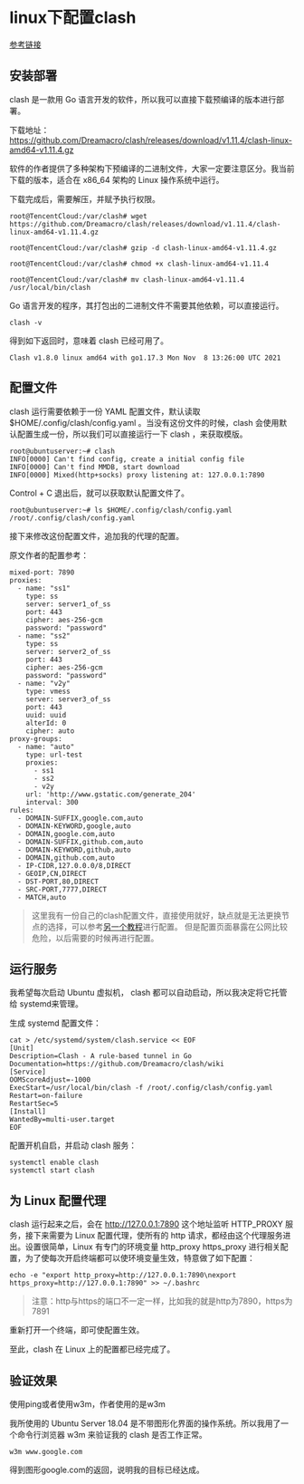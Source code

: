 # linux下配置clash

[参考链接](https://www.shuzhiduo.com/A/kvJ3Nwq9zg/)

## 安装部署
clash 是一款用 Go 语言开发的软件，所以我可以直接下载预编译的版本进行部署。

下载地址：https://github.com/Dreamacro/clash/releases/download/v1.11.4/clash-linux-amd64-v1.11.4.gz

软件的作者提供了多种架构下预编译的二进制文件，大家一定要注意区分。我当前下载的版本，适合在 x86_64 架构的 Linux 操作系统中运行。

下载完成后，需要解压，并赋予执行权限。

```shell
root@TencentCloud:/var/clash# wget https://github.com/Dreamacro/clash/releases/download/v1.11.4/clash-linux-amd64-v1.11.4.gz

root@TencentCloud:/var/clash# gzip -d clash-linux-amd64-v1.11.4.gz

root@TencentCloud:/var/clash# chmod +x clash-linux-amd64-v1.11.4

root@TencentCloud:/var/clash# mv clash-linux-amd64-v1.11.4 /usr/local/bin/clash

```
Go 语言开发的程序，其打包出的二进制文件不需要其他依赖，可以直接运行。

```shell
clash -v
```

得到如下返回时，意味着 clash 已经可用了。
```shell
Clash v1.8.0 linux amd64 with go1.17.3 Mon Nov  8 13:26:00 UTC 2021
```

## 配置文件
clash 运行需要依赖于一份 YAML 配置文件，默认读取 $HOME/.config/clash/config.yaml 。当没有这份文件的时候，clash 会使用默认配置生成一份，所以我们可以直接运行一下 clash ，来获取模版。

```shell
root@ubuntuserver:~# clash
INFO[0000] Can't find config, create a initial config file
INFO[0000] Can't find MMDB, start download
INFO[0000] Mixed(http+socks) proxy listening at: 127.0.0.1:7890
```

Control + C 退出后，就可以获取默认配置文件了。
```shell
root@ubuntuserver:~# ls $HOME/.config/clash/config.yaml
/root/.config/clash/config.yaml
```

接下来修改这份配置文件，追加我的代理的配置。

原文作者的配置参考：
```shell
mixed-port: 7890
proxies:
  - name: "ss1"
    type: ss
    server: server1_of_ss
    port: 443
    cipher: aes-256-gcm
    password: "password"
  - name: "ss2"
    type: ss
    server: server2_of_ss
    port: 443
    cipher: aes-256-gcm
    password: "password"
  - name: "v2y"
    type: vmess
    server: server3_of_ss
    port: 443
    uuid: uuid
    alterId: 0
    cipher: auto
proxy-groups:
  - name: "auto"
    type: url-test
    proxies:
      - ss1
      - ss2
      - v2y
    url: 'http://www.gstatic.com/generate_204'
    interval: 300
rules:
  - DOMAIN-SUFFIX,google.com,auto
  - DOMAIN-KEYWORD,google,auto
  - DOMAIN,google.com,auto
  - DOMAIN-SUFFIX,github.com,auto
  - DOMAIN-KEYWORD,github,auto
  - DOMAIN,github.com,auto
  - IP-CIDR,127.0.0.0/8,DIRECT
  - GEOIP,CN,DIRECT
  - DST-PORT,80,DIRECT
  - SRC-PORT,7777,DIRECT
  - MATCH,auto
```

>这里我有一份自己的clash配置文件，直接使用就好，缺点就是无法更换节点的选择，可以参考[另一个教程](https://zhuanlan.zhihu.com/p/451863859)进行配置。
但是配置页面暴露在公网比较危险，以后需要的时候再进行配置。

## 运行服务
我希望每次启动 Ubuntu 虚拟机， clash 都可以自动启动，所以我决定将它托管给 systemd来管理。

生成 systemd 配置文件：

```shell
cat > /etc/systemd/system/clash.service << EOF
[Unit]
Description=Clash - A rule-based tunnel in Go
Documentation=https://github.com/Dreamacro/clash/wiki
[Service]
OOMScoreAdjust=-1000
ExecStart=/usr/local/bin/clash -f /root/.config/clash/config.yaml
Restart=on-failure
RestartSec=5
[Install]
WantedBy=multi-user.target
EOF
```

配置开机自启，并启动 clash 服务：

```shell
systemctl enable clash
systemctl start clash
```

## 为 Linux 配置代理

clash 运行起来之后，会在 http://127.0.0.1:7890 这个地址监听 HTTP_PROXY 服务，接下来需要为 Linux 配置代理，使所有的 http 请求，都经由这个代理服务进出。设置很简单，Linux 有专门的环境变量 http_proxy https_proxy 进行相关配置，为了使每次开启终端都可以使环境变量生效，特意做了如下配置：

```shell
echo -e "export http_proxy=http://127.0.0.1:7890\nexport https_proxy=http://127.0.0.1:7890" >> ~/.bashrc
```

>注意：http与https的端口不一定一样，比如我的就是http为7890，https为7891

重新打开一个终端，即可使配置生效。

至此，clash 在 Linux 上的配置都已经完成了。

## 验证效果

使用ping或者使用w3m，作者使用的是w3m

我所使用的 Ubuntu Server 18.04 是不带图形化界面的操作系统。所以我用了一个命令行浏览器 w3m 来验证我的 clash 是否工作正常。

```shell
w3m www.google.com
```

得到图形google.com的返回，说明我的目标已经达成。

